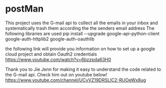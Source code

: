 # postMan
This project uses the G-mail api to collect all the emails in your inbox and systematically trash them according the the senders email address
The following libraries are used
pip install --upgrade google-api-python-client google-auth-httplib2 google-auth-oauthlib

the following link will provide you information on how to set up a google cloud project and obtain Oauth2 credentials
https://www.youtube.com/watch?v=6bzzpda63H0

Thank you to Jie Jenn for making it easy to understand the code related to the G-mail api. Check him out on youtube below!
https://www.youtube.com/channel/UCvVZ19DRSLIC2-RUOeWx8ug
